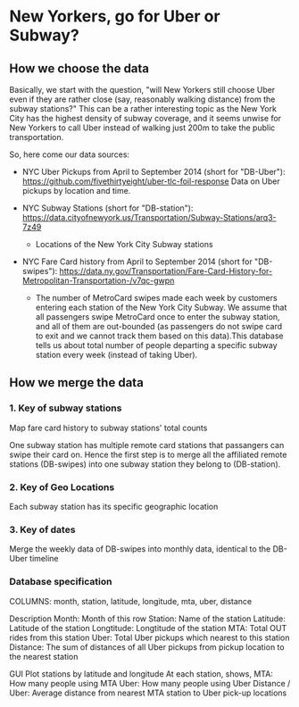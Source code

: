 # New Yorkers, go for Uber or Subway?

## How we choose the data
Basically, we start with the question, "will New Yorkers still choose Uber even if they are rather close (say, reasonably walking distance) from the subway stations?" This can be a rather interesting topic as the New York City has the highest density of subway coverage, and it seems unwise for New Yorkers to call Uber instead of walking just 200m to take the public transportation. 

So, here come our data sources:

* NYC Uber Pickups from April to September 2014 (short for "DB-Uber"): https://github.com/fivethirtyeight/uber-tlc-foil-response
Data on Uber pickups by location and time.  
  
* NYC Subway Stations (short for "DB-station"): https://data.cityofnewyork.us/Transportation/Subway-Stations/arq3-7z49
  * Locations of the New York City Subway stations 
   
  
* NYC Fare Card history from April to September 2014 (short for "DB-swipes"): https://data.ny.gov/Transportation/Fare-Card-History-for-Metropolitan-Transportation-/v7qc-gwpn
  * The number of MetroCard swipes made each week by customers entering each station of the New York City Subway. We assume that all passengers swipe MetroCard once to enter the subway station, and all of them are out-bounded (as passengers do not swipe card to exit and we cannot track them based on this data).This database tells us about total number of people departing a specific subway station every week (instead of taking Uber). 
  

## How we merge the data
### 1. Key of subway stations
Map fare card history to subway stations' total counts

One subway station has multiple remote card stations that passangers can swipe their card on.
Hence the first step is to merge all the affiliated remote stations (DB-swipes) into one subway station they belong to (DB-station).

### 2. Key of Geo Locations
Each subway station has its specific geographic location


### 3. Key of dates
Merge the weekly data of DB-swipes into monthly data, identical to the DB-Uber timeline

### Database specification

COLUMNS: month, station, latitude, longitude, mta, uber, distance

Description
Month: Month of this row
Station: Name of the station
Latitude: Latitude of the station
Longtitude: Longtitude of the station
MTA: Total OUT rides from this station
Uber: Total Uber pickups which nearest to this station 
Distance: The sum of distances of all Uber pickups from pickup location to the nearest station


GUI
Plot stations by latitude and longitude
At each station, shows,
MTA: How many people using MTA
Uber: How many people using Uber
Distance / Uber: Average distance from nearest MTA station to Uber pick-up locations
